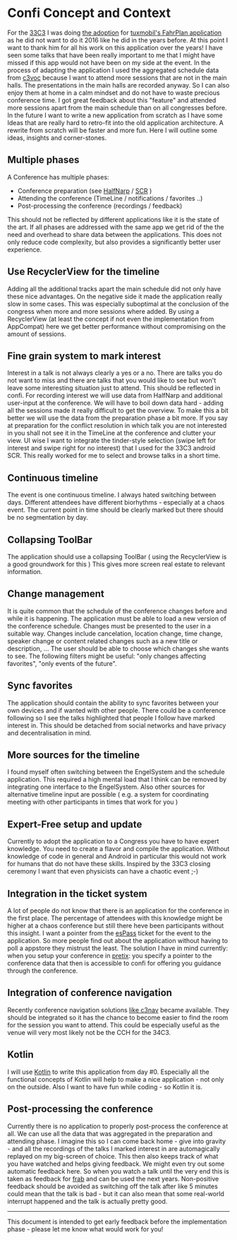 # Confi Concept and Context

For the	[33C3](https://events.ccc.de/congress/2016/wiki/Main_Page) I was doing [the adoption](https://play.google.com/store/apps/details?id=org.ligi.fahrplan) for [tuxmobil's FahrPlan application](http://github.com/tuxmobil/campfahrplan) as he did not want to do it 2016 like he did in the years before.
At this point I want to thank him for all his work on this application over the years! I have seen some talks that have been really important to me that I might have missed if this app would not have been on my side at the event.
In the process of adapting the application I used the aggregated schedule data from [c3voc](https://c3voc.de) because I want to attend more sessions that are not in the main halls. The presentations in the main halls are recorded anyway. So I can also enjoy them at home in a calm mindset and do not have to waste precious conference time. I got great feedback about this "feature" and attended more sessions apart from the main schedule than on all congresses before.
In the future I want to write a new application from scratch as I have some Ideas that are really hard to retro-fit into the old application architecture. A rewrite from scratch will be faster and more fun. Here I will outline some ideas, insights and corner-stones.

## Multiple phases

A Conference has multiple phases:

 * Conference preparation (see [HalfNarp](http://halfnarp.events.ccc.de) / [SCR](https://github.com/ligi/SCR) )
 * Attending the conference (TimeLine / notifications / favorites ..)
 * Post-processing the conference (recordings / feedback)

This should not be reflected by different applications like it is the state of the art. If all phases are addressed with the same app we get rid of the the need and overhead to share data between the applications. This does not only reduce code complexity, but also provides a significantly better user experience.

## Use RecyclerView for the timeline

Adding all the additional tracks apart the main schedule did not only have these nice advantages. On the negative side it made the application really slow in some cases. This was especially suboptimal at the conclusion of the congress when more and more sessions where added. By using a RecyclerView (at least the concept if not even the implementation from AppCompat) here we get better performance without compromising on the amount of sessions.

## Fine grain system to mark interest

Interest in a talk is not always clearly a yes or a no. There are talks you do not want to miss and there are talks that you would like to see but won't leave some interesting situation just to attend. This should be reflected in confi.
For recording interest we will use data from HalfNarp and additional user-input at the conference. We will have to boil down data hard - adding all the sessions made it really difficult to get the overview. To make this a bit better we will use the data from the preparation phase a bit more. If you say at preparation for the conflict resolution in which talk you are not interested in you shall not see it in the TimeLine at the conference and clutter your view.
UI wise I want to integrate the tinder-style selection (swipe left for interest and swipe right for no interest) that I used for the 33C3 android SCR. This really worked for me to select and browse talks in a short time.

## Continuous timeline

The event is one continuous timeline. I always hated switching between days. Different attendees have different biorhythms - especially at a chaos event. The current point in time should be clearly marked but there should be no segmentation by day.

## Collapsing ToolBar

The application should use a collapsing ToolBar ( using the RecyclerView is a good groundwork for this )
This gives more screen real estate to relevant information.

## Change management

It is quite common that the schedule of the conference changes before and while it is happening. The application must be able to load a new version of the conference schedule. Changes must be presented to the user in a suitable way. Changes include cancelation, location change, time change, speaker change or content related changes such as a new title or description, ... The user should be able to choose which changes she wants to see. The following filters might be useful: "only changes affecting favorites", "only events of the future".

## Sync favorites

The application should contain the ability to sync favorites between your own devices and if wanted with other people. There could be a conference following so I see the talks highlighted that people I follow have marked interest in. This should be detached from social networks and have privacy and decentralisation in mind.

## More sources for the timeline

I found myself often switching between the EngelSystem and the schedule application. This required a high mental load that I think can be removed by integrating one interface to the EngelSystem. Also other sources for alternative timeline input are possible ( e.g. a system for coordinating meeting with other participants in times that work for you )

## Expert-Free setup and update

Currently to adopt the application to a Congress you have to have expert knowledge. You need to create a flavor and compile the application. Without knowledge of code in general and Android in particular this would not work for humans that do not have these skills. Inspired by the 33C3 closing ceremony I want that even physicists can have a chaotic event ;-)

## Integration in the ticket system

A lot of people do not know that there is an application for the conference in the first place. The percentage of attendees with this knowledge might be higher at a chaos conference but still there heve been participants without this insight. I want a pointer from the [esPass](http://espass.it) ticket for the event to the application. So more people find out about the application without having to poll a appstore they mistrust the least.
The solution I have in mind currently: when you setup your conference in [pretix](https://github.com/pretix): you specify a pointer to the conference data that then is accessible to confi for offering you guidance through the conference.

## Integration of conference navigation

Recently conference navigation solutions [like c3nav](https://github.com/c3nav) became available. They should be integrated so it has the chance to become easier to find the room for the session you want to attend. This could be especially useful as the venue will very most likely not be the CCH for the 34C3.

## Kotlin

I will use [Kotlin](https://kotlinlang.org) to write this application from day #0. Especially all the functional concepts of Kotlin will help to make a nice application - not only on the outside. Also I want to have fun while coding - so Kotlin it is.

## Post-processing the conference

Currently there is no application to properly post-process the conference at all. We can use all the data that was aggregated in the preparation and attending phase. I imagine this so I can come back home - give into gravity - and all the recordings of the talks I marked interest in are automagically replayed on my big-screen of choice. This then also keeps track of what you have watched and helps giving feedback. We might even try out some automatic feedback here. So when you watch a talk until the very end this is taken as feedback for [frab](http://frab.github.io/frab) and can be used the next years. Non-positive feedback should be avoided as switching off the talk after like 5 minutes could mean that the talk is bad - but it can also mean that some real-world interrupt happened and the talk is actually pretty good.

---

This document is intended to get early feedback before the implementation phase - please let me know what would work for you!
